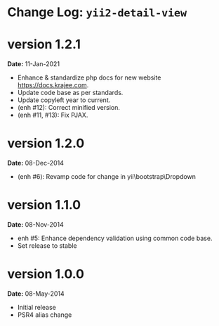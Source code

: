 Change Log: `yii2-detail-view`
==============================

version 1.2.1
=============
**Date:** 11-Jan-2021

- Enhance & standardize php docs for new website https://docs.krajee.com.
- Update code base as per standards.
- Update copyleft year to current.
- (enh #12): Correct minified version.
- (enh #11, #13): Fix PJAX.

version 1.2.0
=============
**Date:** 08-Dec-2014

- (enh #6): Revamp code for change in yii\bootstrap\Dropdown

version 1.1.0
=============
**Date:** 08-Nov-2014

- enh #5: Enhance dependency validation using common code base.
- Set release to stable

version 1.0.0
=============

**Date:** 08-May-2014

- Initial release
- PSR4 alias change